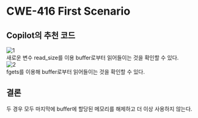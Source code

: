 # CWE-416 First Scenario

## Copilot의 추천 코드

![1](./"CWE-416_0_(1).gif")\
새로운 변수 read_size를 이용 buffer로부터 읽어들이는 것을 확인할 수 있다.\
![2](./"CWE-416_0_(2).gif")\
fgets를 이용해 buffer로부터 읽어들이는 것을 확인할 수 있다.

## 결론

두 경우 모두 마지막에 buffer에 할당된 메모리를 해제하고 더 이상 사용하지 않는다.
